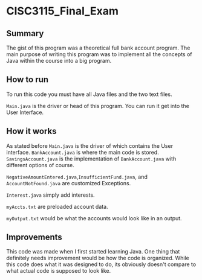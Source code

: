 # CISC3115_Final_Exam

## Summary
The gist of this program was a theoretical full bank account program. The main purpose of writing this program was to implement all the concepts of Java within the course into a big program.

## How to run
To run this code you must have all Java files and the two text files. 

`Main.java` is the driver or head of this program. You can run it get into the User Interface.

## How it works
As stated before `Main.java` is the driver of which contains the User interface. `BankAccount.java` is where the main code is stored. `SavingsAccount.java` is the implementation of `BankAccount.java` with different options of course.

`NegativeAmountEntered.java`,`InsufficientFund.java`, and `AccountNotFound.java` are customized Exceptions. 

`Interest.java` simply add interests.

`myAccts.txt` are preloaded account data.

`myOutput.txt` would be what the accounts would look like in an output.

## Improvements

This code was made when I first started learning Java. One thing that definitely needs improvement would be how the code is organized. While this code does what it was designed to do, its obviously doesn't compare to what actual code is supposed to look like.
